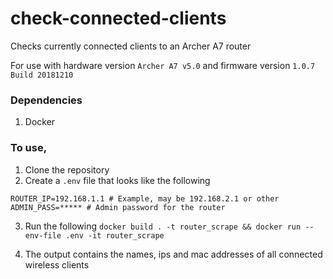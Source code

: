 # check-connected-clients
Checks currently connected clients to an Archer A7 router

For use with hardware version `Archer A7 v5.0` and firmware version `1.0.7 Build 20181210`

### Dependencies

1. Docker


### To use,

1. Clone the repository
2. Create a `.env` file that looks like the following

```
ROUTER_IP=192.168.1.1 # Example, may be 192.168.2.1 or other
ADMIN_PASS=***** # Admin password for the router
```

3. Run the following `docker build . -t router_scrape && docker run --env-file .env -it router_scrape`

4. The output contains the names, ips and mac addresses of all connected wireless clients
